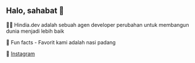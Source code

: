 ## Halo, sahabat 👋


🙋‍♀️ Hindia.dev adalah sebuah agen developer perubahan untuk membangun dunia menjadi lebih baik

🍿 Fun facts - Favorit kami adalah nasi padang

🧙 [Instagram](https://instagram.com/hindia.dev)
